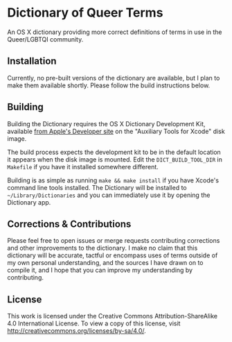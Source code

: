 # Dictionary of Queer Terms

An OS X dictionary providing more correct definitions of terms in use in the Queer/LGBTQI community.

## Installation

Currently, no pre-built versions of the dictionary are available, but I plan to make them available shortly. Please follow the build instructions below.

## Building

Building the Dictionary requires the OS X Dictionary Development Kit, available [from Apple's Developer site](https://developer.apple.com/downloads/index.action) on the "Auxiliary Tools for Xcode" disk image.

The build process expects the development kit to be in the default location it appears when the disk image is mounted. Edit the `DICT_BUILD_TOOL_DIR` in `Makefile` if you have it installed somewhere different.

Building is as simple as running `make && make install` if you have Xcode's command line tools installed. The Dictionary will be installed to `~/Library/Dictionaries` and you can immediately use it by opening the Dictionary app.

## Corrections & Contributions

Please feel free to open issues or merge requests contributing corrections and other improvements to the dictionary. I make no claim that this dictionary will be accurate, tactful or encompass uses of terms outside of my own personal understanding, and the sources I have drawn on to compile it, and I hope that you can improve my understanding by contributing.

## License

This work is licensed under the Creative Commons Attribution-ShareAlike 4.0 International License.
To view a copy of this license, visit http://creativecommons.org/licenses/by-sa/4.0/.
